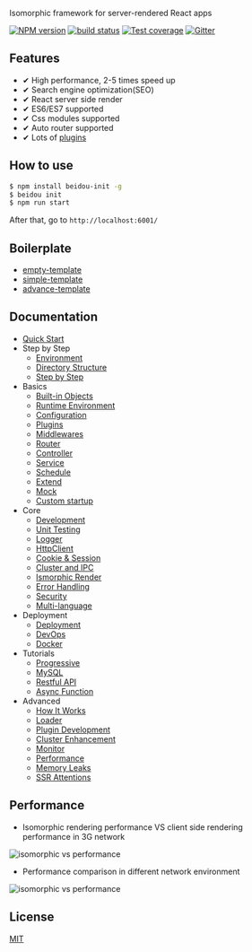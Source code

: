 Isomorphic framework for server-rendered React apps

[![NPM version][npm-image]][npm-url]
[![build status][travis-image]][travis-url]
[![Test coverage][codecov-image]][codecov-url]
[![Gitter][gitter-image]][gitter-url]

[npm-image]: https://img.shields.io/npm/v/beidou-core.svg?style=flat-square
[npm-url]: https://npmjs.org/package/beidou-core
[quality-image]: http://npm.packagequality.com/shield/beidou-core.svg?style=flat-square
[quality-url]: http://packagequality.com/#?package=beidou-core
[travis-image]: https://img.shields.io/travis/alibaba/beidou.svg?style=flat-square
[travis-url]: https://travis-ci.org/alibaba/beidou
[codecov-image]: https://img.shields.io/codecov/c/github/alibaba/beidou.svg?style=flat-square
[codecov-url]: https://codecov.io/gh/alibaba/beidou
[gitter-image]: https://img.shields.io/gitter/room/alibaba/beidou.svg?style=flat-square
[gitter-url]: https://gitter.im/alibaba/beidou

## Features

- ✔︎ High performance, 2-5 times speed up
- ✔︎ Search engine optimization(SEO)
- ✔︎ React server side render
- ✔︎ ES6/ES7 supported
- ✔︎ Css modules supported
- ✔︎ Auto router supported
- ✔︎ Lots of [plugins](./packages/beidou-docs/basic/plugins.md)

## How to use

```bash
$ npm install beidou-init -g
$ beidou init
$ npm run start
```

After that, go to `http://localhost:6001/`

## Boilerplate
* [empty-template](./examples/empty-template)
* [simple-template](./examples/simple-template)
* [advance-template](./examples/advance)

## Documentation

* [Quick Start](./packages/beidou-docs/quick-start/quick-start.md)
* Step by Step
   * [Environment](./packages/beidou-docs/quick-start/prepare-environment.md)  
   * [Directory Structure](./packages/beidou-docs/quick-start/directory-struct.md)  
   * [Step by Step](./packages/beidou-docs/quick-start/step-by-step.md)
* Basics
   * [Built-in Objects](./packages/beidou-docs/basic/objects.md)
   * [Runtime Environment](./packages/beidou-docs/basic/env.md)
   * [Configuration](./packages/beidou-docs/basic/config.md)
   * [Plugins](./packages/beidou-docs/basic/plugins.md)
   * [Middlewares](./packages/beidou-docs/basic/middleware.md)
   * [Router](./packages/beidou-docs/basic/router.md)
   * [Controller](./packages/beidou-docs/basic/controller.md)
   * [Service](./packages/beidou-docs/basic/service.md)
   * [Schedule](./packages/beidou-docs/basic/schedule.md)
   * [Extend](./packages/beidou-docs/basic/extend.md)
   * [Mock](./packages/beidou-docs/basic/Mock.md)
   * [Custom startup](./packages/beidou-docs/basic/app-start.md)
* Core
   * [Development](./packages/beidou-docs/core/development.md)
   * [Unit Testing](./packages/beidou-docs/core/unittest.md)
   * [Logger](./packages/beidou-docs/core/logger.md)
   * [HttpClient](./packages/beidou-docs/core/http-client.md)
   * [Cookie & Session](./packages/beidou-docs/core/cookie-and-session.md)
   * [Cluster and IPC](./packages/beidou-docs/core/cluster-and-ipc.md)
   * [Ismorphic Render](./packages/beidou-docs/core/isomorphic-render.md)
   * [Error Handling](./packages/beidou-docs/core/error-handling.md)
   * [Security](./packages/beidou-docs/core/security.md)
   * [Multi-language](./packages/beidou-docs/core/i18n.md)
* Deployment
    * [Deployment](./packages/beidou-docs/deployment/deployment.md)
    * [DevOps](./packages/beidou-docs/deployment/devops.md)
    * [Docker](./packages/beidou-docs/deployment/docker.md)
* Tutorials
    * [Progressive](./packages/beidou-docs/tutorials/progressive.md)
    * [MySQL](./packages/beidou-docs/tutorials/mysql.md)
    * [Restful API](./packages/beidou-docs/tutorials/restful.md)
    * [Async Function](./packages/beidou-docs/tutorials/async-function.md)
* Advanced
    * [How It Works](./packages/beidou-docs/advanced/architecture.md)
    * [Loader](./packages/beidou-docs/advanced/loader.md)
    * [Plugin Development](./packages/beidou-docs/advanced/plugin.md)
    * [Cluster Enhancement](./packages/beidou-docs/advanced/cluster-enhancement.md)
    * [Monitor](./packages/beidou-docs/advanced/monitor.md)
    * [Performance](./packages/beidou-docs/advanced/performance.md)  
    * [Memory Leaks](./packages/beidou-docs/advanced/oom.md)
    * [SSR Attentions](./packages/beidou-docs/advanced/attentions.md)

## Performance

* Isomorphic rendering performance VS client side rendering performance in 3G network

![isomorphic vs performance](http://img.alicdn.com/tfs/TB1inBqhnnI8KJjy0FfXXcdoVXa-702-666.gif)

* Performance comparison in different network environment 

![isomorphic vs performance](http://img.alicdn.com/tfs/TB172JBhb_I8KJjy1XaXXbsxpXa-1762-818.png)

## License

[MIT](LICENSE)


